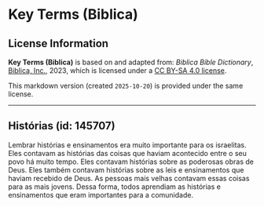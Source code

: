 # Key Terms (Biblica)

## License Information

**Key Terms (Biblica)** is based on and adapted from: _Biblica Bible Dictionary_, [Biblica, Inc.](https://www.biblica.com/), 2023, which is licensed under a [CC BY-SA 4.0 license](https://creativecommons.org/licenses/by-sa/4.0/legalcode.en).

This markdown version (created `2025-10-20`) is provided under the same license.



--------------------------------

## Histórias (id: 145707)

Lembrar histórias e ensinamentos era muito importante para os israelitas. Eles contavam as histórias das coisas que haviam acontecido entre o seu povo há muito tempo. Eles contavam histórias sobre as poderosas obras de Deus. Eles também contavam histórias sobre as leis e ensinamentos que haviam recebido de Deus. As pessoas mais velhas contavam essas coisas para as mais jovens. Dessa forma, todos aprendiam as histórias e ensinamentos que eram importantes para a comunidade.


